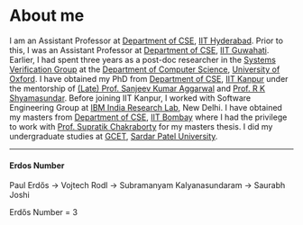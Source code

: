 # About me

I am an Assistant Professor at [Department of CSE](http://cse.iith.ac.in), [IIT Hyderabad](http://www.iith.ac.in). Prior to this, I was an Assistant Professor at [Department of CSE](http://www.iitg.ernet.in/cse), [IIT Guwahati](http://www.iitg.ernet.in). Earlier, I had spent three years as a post-doc researcher in the [Systems Verification Group](http://www.cprover.org)  at the [Department of Computer Science](http://www.cs.ox.ac.uk), [University of Oxford](http://www.ox.ac.uk). I have obtained my PhD from [Department of CSE](http://www.cse.iitk.ac.in), [IIT Kanpur](http://www.iitk.ac.in) under the mentorship of [(Late) Prof. Sanjeev Kumar Aggarwal](http://dora.iitk.ac.in/memory/prof-aggarwal-scholarship.php) and [Prof. R K Shyamasundar](https://www.cse.iitb.ac.in/~rkss). Before joining IIT Kanpur, I worked with Software Engineering Group at [IBM India Research Lab](http://www.research.ibm.com/labs/india/index.shtml), New Delhi. I have obtained my masters from  [Department of CSE](http://www.cse.iitb.ac.in), [IIT Bombay](http://www.iitb.ac.in) where I had the privilege to work with [Prof. Supratik Chakraborty](http://www.cse.iitb.ac.in/~supratik) for my masters thesis.
I did my undergraduate studies at [GCET](http://www.gcet.ac.in), [Sardar Patel University](http://spuvvn.edu).

---


#### Erdos Number

Paul Erdős  -> Vojtech Rodl -> Subramanyam Kalyanasundaram -> Saurabh Joshi

Erdős Number = 3


